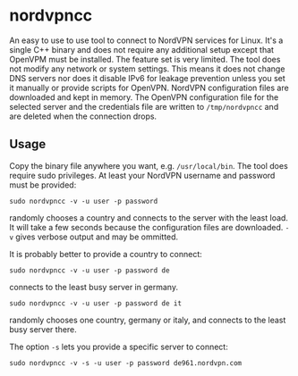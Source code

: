 # nordvpncc

An easy to use to use tool to connect to NordVPN services for Linux. It's a single C++ binary and does not require any additional setup except that OpenVPM must be installed. The feature set is very limited. The tool does not modify any network or system settings. This means it does not change DNS servers nor does it disable IPv6 for leakage prevention unless you set it manually or provide scripts for OpenVPN. NordVPN configuration files are downloaded and kept in memory. The OpenVPN configuration file for the selected server and the credentials file are written to `/tmp/nordvpncc` and are deleted when the connection drops.

## Usage

Copy the binary file anywhere you want, e.g. `/usr/local/bin`. The tool does require sudo privileges. At least your NordVPN username and password must be provided:

`sudo nordvpncc -v -u user -p password`

randomly chooses a country and connects to the server with the least load. It will take a few seconds because the configuration files are downloaded. `-v` gives verbose output and may be ommitted.

It is probably better to provide a country to connect:

`sudo nordvpncc -v -u user -p password de`

connects to the least busy server in germany.

`sudo nordvpncc -v -u user -p password de it`

randomly chooses one country, germany or italy, and connects to the least busy server there.

The option `-s` lets you provide a specific server to connect:

`sudo nordvpncc -v -s -u user -p password de961.nordvpn.com`
